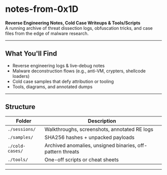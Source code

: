# notes-from-0x1D

**Reverse Engineering Notes, Cold Case Writeups & Tools/Scripts**  
A running archive of threat dissection logs, obfuscation tricks, and case files from the edge of malware research.

---

## What You'll Find

- Reverse engineering logs & live-debug notes  
- Malware deconstruction flows (e.g., anti-VM, crypters, shellcode loaders)  
- Cold case samples that defy attribution or tooling  
- Tools, diagrams, and annotated dumps

---

## Structure

| Folder             | Description                                                |
|--------------------|------------------------------------------------------------|
| `./sessions/`      | Walkthroughs, screenshots, annotated RE logs               |
| `./samples/`       | SHA256 hashes + unpacked payloads                          |
| `./cold-cases/`    | Archived anomalies, unsigned binaries, off-pattern threats |
| `./tools/`         | One-off scripts or cheat sheets                            |

---

